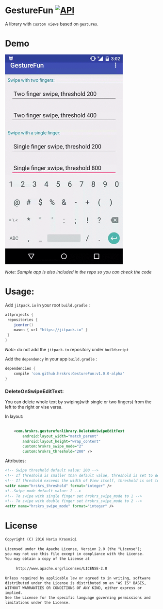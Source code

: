 # GestureFun [![API](https://img.shields.io/badge/API-10%2B-brightgreen.svg?style=flat-square)](https://android-arsenal.com/api?level=10)
A library with `custom views` based on `gestures`.

# Demo

 ![Demo](demo.gif)

_Note: Sample app is also included in the repo so you can check the code_


#  Usage:

Add `jitpack.io` in your root `build.gradle` :
```groovy
allprojects {
 repositories {
    jcenter()
    maven { url "https://jitpack.io" }
 }
}
```
_Note:_ do not add the `jitpack.io` repository under `buildscript`

Add the `dependency` in your app `build.gradle` :
```groovy
dependencies {
    compile 'com.github.hrskrs:GestureFun:v1.0.0-alpha'
}
```

### DeleteOnSwipeEditText:
You can delete whole text by swiping(with single or two fingers) from the left to the right or vise versa. 

In layout:

``` xml

    <com.hrskrs.gesturefunlibrary.DeleteOnSwipeEditText
        android:layout_width="match_parent"
        android:layout_height="wrap_content"
        custom:hrskrs_swipe_mode="2"
        custom:hrskrs_threshold="200" />
```

Attributes:
``` xml
<!-- Swipe threshold default value: 200 -->
<!-- If threshold is smaller than default value, threshold is set to default one -->
<!-- If threshold exceeds the width of View itself, threshold is set to View width - 10px(padding) -->
<attr name="hrskrs_threshold" format="integer" /> 
<!--Swipe mode default value: 2 -->
<!-- To swipe with single finger set hrskrs_swipe_mode to 1 -->
<!-- To swipe with double finger set hrskrs_swipe_mode to 2 -->
<attr name="hrskrs_swipe_mode" format="integer" />
```
	
# License

    Copyright (C) 2016 Haris Krasniqi

    Licensed under the Apache License, Version 2.0 (the "License");
    you may not use this file except in compliance with the License.
    You may obtain a copy of the License at

         http://www.apache.org/licenses/LICENSE-2.0

    Unless required by applicable law or agreed to in writing, software
    distributed under the License is distributed on an "AS IS" BASIS,
    WITHOUT WARRANTIES OR CONDITIONS OF ANY KIND, either express or implied.
    See the License for the specific language governing permissions and
    limitations under the License.
